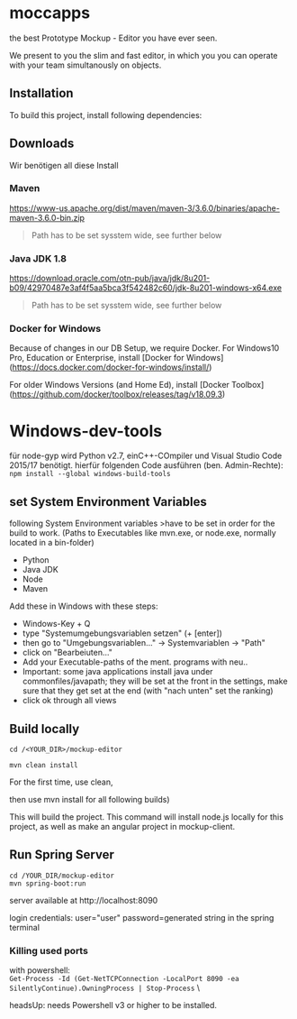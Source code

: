 ﻿# moccappsthe best Prototype Mockup - Editor you have ever seen.We present to you the slim and fast editor, in which you you can operate with your team simultanously on objects.## InstallationTo build this project, install following dependencies:## DownloadsWir benötigen all diese Install### Maven https://www-us.apache.org/dist/maven/maven-3/3.6.0/binaries/apache-maven-3.6.0-bin.zip> Path has to be set sysstem wide, see further below### Java JDK 1.8https://download.oracle.com/otn-pub/java/jdk/8u201-b09/42970487e3af4f5aa5bca3f542482c60/jdk-8u201-windows-x64.exe> Path has to be set sysstem wide, see further below### Docker for WindowsBecause of changes in our DB Setup, we require Docker. For Windows10 Pro, Education or Enterprise, install [Docker for Windows] (https://docs.docker.com/docker-for-windows/install/) For older Windows Versions (and Home Ed), install [Docker Toolbox] (https://github.com/docker/toolbox/releases/tag/v18.09.3)# Windows-dev-toolsfür node-gyp wird Python v2.7, einC++-COmpiler und Visual Studio Code 2015/17 benötigt. hierfür folgenden Code ausführen (ben. Admin-Rechte): `npm install --global windows-build-tools`## set System Environment Variablesfollowing System Environment variables >have to be set  in order for the build to work. (Paths to Executables like mvn.exe, or node.exe, normally located in a bin-folder)- Python- Java JDK- Node- MavenAdd these in Windows with these steps:- Windows-Key + Q- type "Systemumgebungsvariablen setzen" (+ [enter])- then go to "Umgebungsvariablen..." -> Systemvariablen -> "Path"- click on "Bearbeiuten..."- Add your Executable-paths of the ment. programs with neu..- Important: some java applications install java under commonfiles/javapath; they will be set at the front in the settings, make sure that they get set at the end (with "nach unten" set the ranking)- click ok through all views ## Build locally`cd /<YOUR_DIR>/mockup-editor` `mvn clean install` For the first time, use clean,then use mvn install for all following builds) This will build the project. This command will install node.js locally for this project, as well as make an angular project in mockup-client. ## Run Spring Server  `cd /YOUR_DIR/mockup-editor`   `mvn spring-boot:run`    server available at http://localhost:8090  login credentials: user="user" password=generated string in the spring terminal### Killing used portswith powershell: \`Get-Process -Id (Get-NetTCPConnection -LocalPort 8090 -ea SilentlyContinue).OwningProcess | Stop-Process` \headsUp: needs Powershell v3 or higher to be installed.